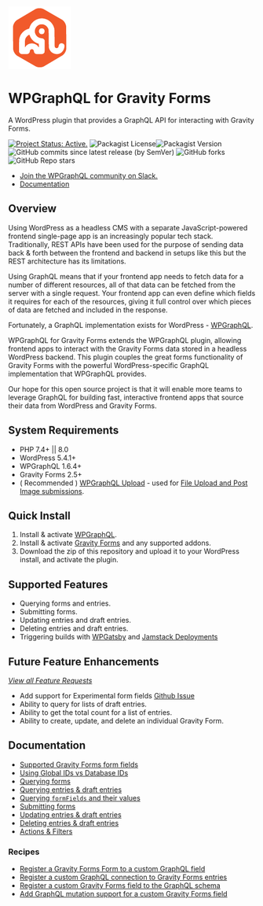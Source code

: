 ![alt text](./.wordpress-org/icon-128x128.png "WPGraphQL for Gravity Forms Logo")
# WPGraphQL for Gravity Forms

A WordPress plugin that provides a GraphQL API for interacting with Gravity Forms.


[![Project Status: Active.](https://www.repostatus.org/badges/latest/active.svg)](https://www.repostatus.org/#active) ![Packagist License](https://img.shields.io/packagist/l/harness-software/wp-graphql-gravity-forms?color=green)![Packagist Version](https://img.shields.io/packagist/v/harness-software/wp-graphql-gravity-forms?label=stable) ![GitHub commits since latest release (by SemVer)](https://img.shields.io/github/commits-since/harness-software/wp-graphql-gravity-forms/v0.10.5) ![GitHub forks](https://img.shields.io/github/forks/harness-software/wp-graphql-gravity-forms?style=social) ![GitHub Repo stars](https://img.shields.io/github/stars/harness-software/wp-graphql-gravity-forms?style=social)

* [Join the WPGraphQL community on Slack.](https://join.slack.com/t/wp-graphql/shared_invite/zt-3vloo60z-PpJV2PFIwEathWDOxCTTLA)
* [Documentation](#documentation)

## Overview

Using WordPress as a headless CMS with a separate JavaScript-powered frontend single-page app is an increasingly popular tech stack. Traditionally, REST APIs have been used for the purpose of sending data back & forth between the frontend and backend in setups like this but the REST architecture has its limitations.

Using GraphQL means that if your frontend app needs to fetch data for a number of different resources, all of that data can be fetched from the server with a single request. Your frontend app can even define which fields it requires for each of the resources, giving it full control over which pieces of data are fetched and included in the response.

Fortunately, a GraphQL implementation exists for WordPress - [WPGraphQL](https://www.wpgraphql.com/).

WPGraphQL for Gravity Forms extends the WPGraphQL plugin, allowing frontend apps to interact with the Gravity Forms data stored in a headless WordPress backend. This plugin couples the great forms functionality of Gravity Forms with the powerful WordPress-specific GraphQL implementation that WPGraphQL provides.

Our hope for this open source project is that it will enable more teams to leverage GraphQL for building fast, interactive frontend apps that source their data from WordPress and Gravity Forms.

## System Requirements

* PHP 7.4+ || 8.0
* WordPress 5.4.1+
* WPGraphQL 1.6.4+
* Gravity Forms 2.5+
* ( Recommended ) [WPGraphQL Upload](https://github.com/dre1080/wp-graphql-upload) - used for [File Upload and Post Image submissions](docs/submitting-forms.md).

## Quick Install

1. Install & activate [WPGraphQL](https://www.wpgraphql.com/).
2. Install & activate [Gravity Forms](https://www.gravityforms.com/) and any supported addons.
3. Download the zip of this repository and upload it to your WordPress install, and activate the plugin.

## Supported Features

* Querying forms and entries.
* Submitting forms.
* Updating entries and draft entries.
* Deleting entries and draft entries.
* Triggering builds with [WPGatsby](https://wordpress.org/plugins/wp-gatsby/) and [Jamstack Deployments](https://wordpress.org/plugins/wp-jamstack-deployments/)

## Future Feature Enhancements

[_View all Feature Requests_](https://github.com/harness-software/wp-graphql-gravity-forms/issues?q=is%3Aopen+is%3Aissue+label%3Aenhancement)

* Add support for Experimental form fields [Github Issue](https://github.com/harness-software/wp-graphql-gravity-forms/issues/195)
* Ability to query for lists of draft entries.
* Ability to get the total count for a list of entries.
* Ability to create, update, and delete an individual Gravity Form.

## Documentation

* [Supported Gravity Forms form fields](docs/form-field-support.md)
* [Using Global IDs vs Database IDs](docs/using-global-ids.md)
* [Querying forms](docs/querying-forms.md)
* [Querying entries & draft entries](docs/querying-entries.md)
* [Querying `formFields` and their values](docs/querying-formfields.md)
* [Submitting forms](docs/submitting-forms.md)
* [Updating entries & draft entries](docs/updating-entries.md)
* [Deleting entries & draft entries](docs/deleting-entries.md)
* [Actions & Filters](docs/actions-and-filters.md)

### Recipes

* [Register a Gravity Forms Form to a custom GraphQL field](docs/recipes/register-form-to-custom-field.md)
* [Register a custom GraphQL connection to Gravity Forms entries](docs/recipes/register-custom-entries-connection.md)
* [Register a custom Gravity Forms field to the GraphQL schema](docs/recipes/register-custom-form-field.md)
* [Add GraphQL mutation support for a custom Gravity Forms field](docs/recipes/register-custom-field-value-inputs.md) 
